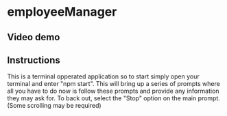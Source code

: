 # employeeManager

## Video demo


## Instructions
This is a terminal opperated application so to start simply open your terminal and enter "npm start".
This will bring up a series of prompts where all you have to do now is follow these prompts and provide any information they may ask for. To back out, select the "Stop" option on the main prompt. (Some scrolling may be required)
